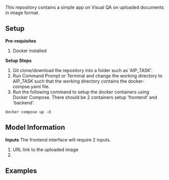 This repository contains a simple app on Visual QA on uploaded documents in image format.

## Setup
**Pre-requisites**
1) Docker installed

**Setup Steps**
1) Git clone/download the repository into a folder such as 'AIP_TASK'.
2) Run Command Prompt or Terminal and change the working directory to AIP_TASK such that the working directory contains the docker-compse.yaml file.
3) Run the following command to setup the docker containers using Docker Compose. There should be 2 containers setup 'frontend' and 'backend'.
```
docker compose up -d
```

## Model Information
**Inputs**
The frontend interface will require 2 inputs.
1) URL link to the uploaded image
2) 

## Examples
